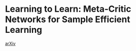 # Learning to Learn: Meta-Critic Networks for Sample Efficient Learning
[arXiv](https://arxiv.org/abs/1706.09529)
